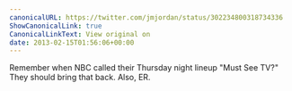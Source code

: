 ```yaml
---
canonicalURL: https://twitter.com/jmjordan/status/302234800318734336
ShowCanonicalLink: true
CanonicalLinkText: View original on
date: 2013-02-15T01:56:06+00:00
---
```

Remember when NBC called their Thursday night lineup "Must See TV?" They should bring that back. Also, ER.